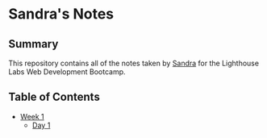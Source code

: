 # Sandra's Notes

## Summary
This repository contains all of the notes taken by [Sandra](https://github.com/sandratoh) for the Lighthouse Labs Web Development Bootcamp.

## Table of Contents
* [Week 1](/Week_1)
  * [Day 1](/Week_1/Day_1)
